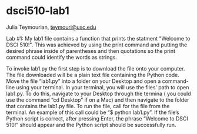 # dsci510-lab1

Julia Teymourian, teymouri@usc.edu 

Lab #1: 
My lab1 file contains a function that prints the statment "Welcome to DSCI 510!". This was achieved by using the print command and putting the desired phrase inside of parentheses and then quotations so the print command could identify the words as strings. 

To invoke lab1.py the first step is to download the file onto your computer. The file downloaded will be a plain text file containing the Python code. Move the file “lab1.py” into a folder on your Desktop and open a command-line using your terminal. In your terminal, you will use the files’ path to open lab1.py. To do this, navigate to your Desktop through the termina ( you could use the command “cd Desktop” if on a Mac) and then navigate to the folder that contains the lab1.py file. To run the file, call for the file from the terminal. An example of this call could be “$ python lab1.py”. If the file’s Python script is correct, after pressing Enter, the phrase “Welcome to DSCI 510!” should appear and the Python script should be successfully run. 
